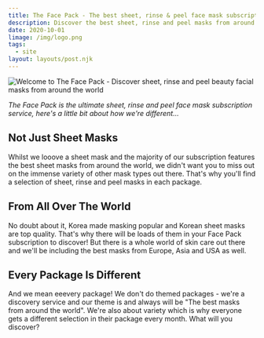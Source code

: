 ```yaml
---
title: The Face Pack - The best sheet, rinse & peel face mask subscription club
description: Discover the best sheet, rinse and peel masks from around the world.
date: 2020-10-01
limage: /img/logo.png
tags:
  - site
layout: layouts/post.njk
---
```


![Welcome to The Face Pack - Discover sheet, rinse and peel beauty facial masks from around the world](https://www.thefacepack.com/img/logo.png#title)

<em>The Face Pack is the ultimate sheet, rinse and peel face mask subscription service, here's a little bit about how we're different...</em>

## Not Just Sheet Masks
Whilst we looove a sheet mask and the majority of our subscription features the best sheet masks from around the world, we didn't want you to miss out on the immense variety of other mask types out there. That's why you'll find a selection of sheet, rinse and peel masks in each package.

## From All Over The World
No doubt about it, Korea made masking popular and Korean sheet masks are top quality. That's why there will be loads of them in your Face Pack subscription to discover! But there is a whole world of skin care out there and we'll be including the best masks from Europe, Asia and USA as well.

## Every Package Is Different
And we mean eeevery package! We don't do themed packages - we're a discovery service and our theme is and always will be "The best masks from around the world". We're also about variety which is why everyone gets a different selection in their package every month. What will you discover?
